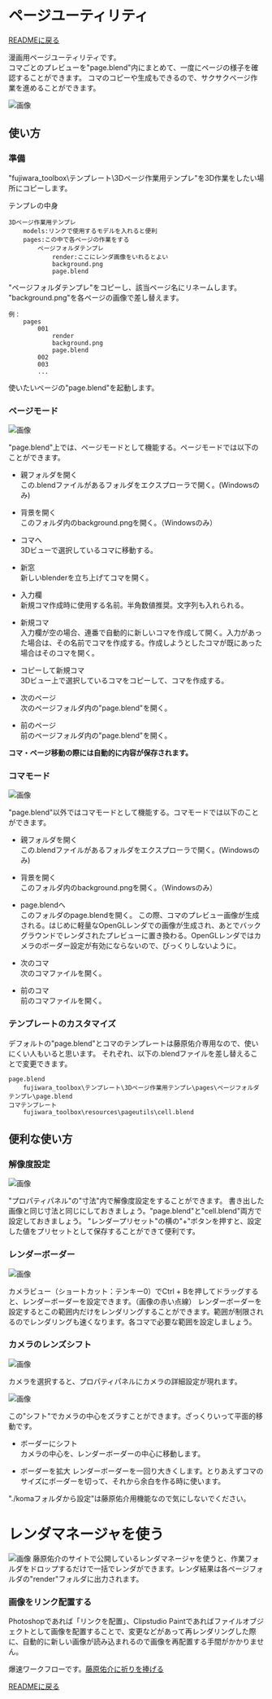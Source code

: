 ﻿# ページユーティリティ

[READMEに戻る](README.md)

漫画用ページユーティリティです。  
コマごとのプレビューを"page.blend"内にまとめて、一度にページの様子を確認することができます。
コマのコピーや生成もできるので、サクサクページ作業を進めることができます。

![画像](img/20170712-022450_blender.jpg)

## 使い方
### 準備
"fujiwara_toolbox\テンプレート\3Dページ作業用テンプレ"を3D作業をしたい場所にコピーします。

テンプレの中身  

    3Dページ作業用テンプレ
        models:リンクで使用するモデルを入れると便利
        pages:この中で各ページの作業をする
            ページフォルダテンプレ
                render:ここにレンダ画像をいれるとよい
                background.png
                page.blend

"ページフォルダテンプレ"をコピーし、該当ページ名にリネームします。  
"background.png"を各ページの画像で差し替えます。

    例：
        pages
            001
                render
                background.png
                page.blend
            002
            003
            ...

使いたいページの"page.blend"を起動します。

### ページモード

![画像](img/20170712-023715_blender.jpg)

"page.blend"上では、ページモードとして機能する。ページモードでは以下のことができます。
* 親フォルダを開く  
この.blendファイルがあるフォルダをエクスプローラで開く。(Windowsのみ)

* 背景を開く  
このフォルダ内のbackground.pngを開く。（Windowsのみ）

* コマへ  
3Dビューで選択しているコマに移動する。

* 新窓  
新しいblenderを立ち上げてコマを開く。

* 入力欄  
新規コマ作成時に使用する名前。半角数値推奨。文字列も入れられる。

* 新規コマ  
入力欄が空の場合、連番で自動的に新しいコマを作成して開く。入力があった場合は、その名前でコマを作成する。作成しようとしたコマが既にあった場合はそのコマを開く。

* コピーして新規コマ  
3Dビュー上で選択しているコマをコピーして、コマを作成する。

* 次のページ  
次のページフォルダ内の"page.blend"を開く。

* 前のページ  
前のページフォルダ内の"page.blend"を開く。

**コマ・ページ移動の際には自動的に内容が保存されます。**


### コマモード

![画像](img/20170712-025319_blender.jpg)

"page.blend"以外ではコマモードとして機能する。コマモードでは以下のことができます。

* 親フォルダを開く  
この.blendファイルがあるフォルダをエクスプローラで開く。(Windowsのみ)

* 背景を開く  
このフォルダ内のbackground.pngを開く。（Windowsのみ）

* page.blendへ  
このフォルダのpage.blendを開く。
この際、コマのプレビュー画像が生成される。はじめに軽量なOpenGLレンダでの画像が生成され、あとでバックグラウンドでレンダされたプレビューに置き換わる。OpenGLレンダではカメラのボーダー設定が有効にならないので、びっくりしないように。

* 次のコマ  
次のコマファイルを開く。

* 前のコマ  
前のコマファイルを開く。

### テンプレートのカスタマイズ

デフォルトの"page.blend"とコマのテンプレートは藤原佑介専用なので、使いにくい人もいると思います。
それぞれ、以下の.blendファイルを差し替えることで変更できます。

    page.blend
        fujiwara_toolbox\テンプレート\3Dページ作業用テンプレ\pages\ページフォルダテンプレ\page.blend
    コマテンプレート
        fujiwara_toolbox\resources\pageutils\cell.blend


## 便利な使い方
### 解像度設定

![画像](img/20170712-030910_blender.jpg)

"プロパティパネル"の"寸法"内で解像度設定をすることができます。
書き出した画像と同じ寸法と同じにしておきましょう。"page.blend"と"cell.blend"両方で設定しておきましょう。
"レンダープリセット"の横の"+"ボタンを押すと、設定した値をプリセットとして保存することができて便利です。

### レンダーボーダー

![画像](img/20170712-031321_blender.jpg)

カメラビュー（ショートカット：テンキー0）でCtrl + Bを押してドラッグすると、レンダーボーダーを設定できます。（画像の赤い点線）
レンダーボーダーを設定するとこの範囲内だけをレンダリングすることができます。範囲が制限されるのでレンダリングも速くなります。各コマで必要な範囲を設定しましょう。

### カメラのレンズシフト

![画像](img/20170712-031653_blender.jpg)

カメラを選択すると、プロパティパネルにカメラの詳細設定が現れます。

![画像](img/20170712-031850_blender.jpg)

この"シフト"でカメラの中心をズラすことができます。ざっくりいって平面的移動です。

* ボーダーにシフト  
カメラの中心を、レンダーボーダーの中心に移動します。

* ボーダーを拡大
レンダーボーダーを一回り大きくします。とりあえずコマのサイズにボーダーを切って、それから余白を作る時に使います。

"./komaフォルダから設定"は藤原佑介用機能なので気にしないでください。

# レンダマネージャを使う

![画像](img/rendermanager.png)
藤原佑介のサイトで公開しているレンダマネージャを使うと、作業フォルダをドロップするだけで一括でレンダができます。レンダ結果は各ページフォルダの"render"フォルダに出力されます。

### 画像をリンク配置する
Photoshopであれば「リンクを配置」、Clipstudio Paintであればファイルオブジェクトとして画像を配置することで、変更などがあって再レンダリングした際に、自動的に新しい画像が読み込まれるので画像を再配置する手間がかかりません。

爆速ワークフローです。[藤原佑介に祈りを捧げる](https://enty.jp/GhostBrain3dex)

[READMEに戻る](README.md)